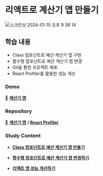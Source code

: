 # 리액트로 계산기 앱 만들기

![스크린샷 2024-01-15 오후 9 38 14](https://github.com/Heo-y-y/development-blog/assets/112863029/c883426f-25bf-404f-b3c4-f3fbdce70e17)

## 학습 내용

- Class 컴포넌트로 예산 계산기 앱 구현
- 함수형 컴포넌트로 예산 계산기 앱 변경
- Git을 통한 프로젝트 배포
- React Profiler를 활용한 성능 개선

### Demo

📎 **[계산기 앱](https://heo-y-y.github.io/react-budget-deploy-test-app/)**


### Repository

📎 **[계산기 앱](https://github.com/Heo-y-y/react-budget-deploy-test-app/tree/main)** **/ [React Profiler](https://github.com/Heo-y-y/react-profiler-test)**

### Study Content

- **[Class 컴포넌트로 예산 계산기 앱 만들기](클래스컴포넌트.md)**

- **[함수형 컴포넌트로 예산 계산기 앱 변경하기](함수컴포넌트.md)**

- **[리액트 앱 성능 개선하기](성능.md)**
